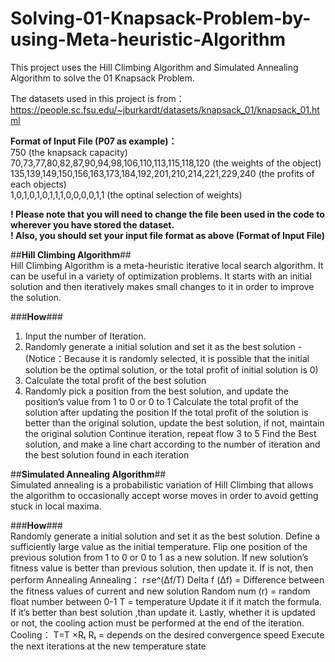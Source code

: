 # Solving-01-Knapsack-Problem-by-using-Meta-heuristic-Algorithm
This project uses the Hill Climbing Algorithm and Simulated Annealing Algorithm to solve the 01 Knapsack Problem.

The datasets used in this project is from：
https://people.sc.fsu.edu/~jburkardt/datasets/knapsack_01/knapsack_01.html

**Format of Input File (P07 as example)：**  
750      (the knapsack capacity)  
70,73,77,80,82,87,90,94,98,106,110,113,115,118,120     (the weights of the object)  
135,139,149,150,156,163,173,184,192,201,210,214,221,229,240   (the profits of each objects)  
1,0,1,0,1,0,1,1,1,0,0,0,0,1,1    (the optinal selection of weights)  


**! Please note that you will need to change the file been used in the code to wherever you have stored the dataset.**  
**! Also, you should set your input file format as above (Format of Input File)**

##**Hill Climbing Algorithm**##  
Hill Climbing Algorithm is a meta-heuristic iterative local search algorithm. It can be useful in a variety of optimization problems. It starts with an initial solution and then iteratively makes small changes to it in order to improve the solution. 

###**How**###  
 1. Input the number of Iteration.
 2. Randomly generate a initial solution and set it as the best solution
 -(Notice：Because it is randomly selected, it is possible that the initial solution be the optimal solution, or the total profit of initial solution is 0) 
 3. Calculate the total profit of the best solution
 4. Randomly pick a position from the best solution, and update the position’s value from 1 to 0 or 0 to 1 
	Calculate the total profit of the solution after updating the position
	If the total profit of the solution is better than the original solution, update the best solution, if not, maintain the original solution
	Continue iteration, repeat flow 3 to 5
	Find the Best solution, and make a line chart according to the number of iteration and the best solution found in each iteration

##**Simulated Annealing Algorithm**##  
Simulated annealing is a probabilistic variation of Hill Climbing that allows the algorithm to occasionally accept worse moves in order to avoid getting stuck in local maxima.

###**How**###  
	Randomly generate a initial solution and set it as the best solution.
	Define a sufficiently large value as the initial temperature.
	Flip one position of the previous solution from 1 to 0 or 0 to 1 as a new solution.
	If new solution’s fitness value is better than previous solution, then update it.
	If is not, then perform Annealing
Annealing：
r≤e^(Δf/T)
	Delta f (Δf) = Difference between the fitness values of current and new solution
	Random num (r) = random float number between 0-1
	T = temperature
Update it if it match the formula.
	If it’s better than best solution ,than update it.
	Lastly, whether it is updated or not, the cooling action must be performed at the end of the iteration.
Cooling：
T=T ×Rₜ
	Rₜ = depends on the desired convergence speed
	Execute the next iterations at the new temperature state
